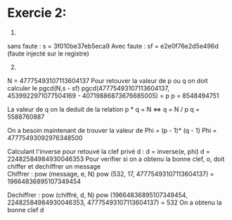 
# Exercie 2: 
1. 
sans faute : s = 3f010be37eb5eca9
Avec faute : sf = e2e0f76e2d5e496d (faute injecté sur le registre)

2. 
N = 47775493107113604137
Pour retouver la valeur de p ou q on doit calculer le pgcd(N,s - sf)
pgcd(47775493107113604137, 4539922971077504169 - 40719886873676685005) = p
p = 8548494751

La valeur de q on la deduit de la relation p * q = N <=> q = N / p
q = 5588760887

On a besoin maintenant de trouver la valeur de Phi = (p - 1)* (q - 1)
Phi = 47775493092976348500

Calculant l'inverse pour retouvé la clef privé d :
d = inverse(e, phi) 
d = 22482584984930046353
Pour verifier si on a obtenu la bonne clef, o, doit chiffer et dechiffrer un message  
Chiffrer : pow (message, e, N)
pow (532, 17, 47775493107113604137) = 19664836895107349454

Dechiffrer :  pow (chiffré, d, N)
pow (19664836895107349454, 22482584984930046353, 47775493107113604137) = 532
On a obtenu la bonne clef d
